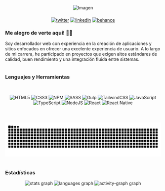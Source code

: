 <div id="header" align="center">

<img src="https://github.com/user-attachments/assets/4de4d151-24c7-46dd-adff-129e35759b73" width="1015" Height="200" alt="Imagen">

</div>

###

<div align="center">

<p>
<a target="_blank" href="https://x.com/ElSantanax" style="display: inline-block;"><img src="https://img.shields.io/badge/twitter-x?style=for-the-badge&logo=x&logoColor=white&color=%230f1419" alt="twitter" /></a>
<a target="_blank" href="https://www.linkedin.com/in/jose-santana-8a8559245/" style="display: inline-block;"><img src="https://img.shields.io/badge/linkedin-logo?style=for-the-badge&logo=linkedin&logoColor=white&color=%230a77b6" alt="linkedin" /></a>
<a target="_blank" href="https://www.behance.net/josesantana22" style="display: inline-block;"><img src="https://img.shields.io/badge/behance-logo?style=for-the-badge&logo=behance&logoColor=white&color=%230057ff" alt="behance" /></a></p>

</div>

###

### Me alegro de verte aquí! 🤘🏻  
Soy desarrollador web con experiencia en la creación de aplicaciones y sitios enfocados en ofrecer una excelente experiencia de usuario. A lo largo de mi carrera, he participado en proyectos que exigen altos estándares de calidad, buen rendimiento y una integración fluida entre sistemas.
<br/>  

#
### Lenguajes y Herramientas  

<br/>  

<div align="center">

![HTML5](https://img.shields.io/badge/html5-%23E34F26.svg?style=for-the-badge&logo=html5&logoColor=white)
![CSS3](https://img.shields.io/badge/css3-%231572B6.svg?style=for-the-badge&logo=css3&logoColor=white)
![NPM](https://img.shields.io/badge/NPM-%23000000.svg?style=for-the-badge&logo=npm&logoColor=white) 
![SASS](https://img.shields.io/badge/SASS-hotpink.svg?style=for-the-badge&logo=SASS&logoColor=white) 
![Gulp](https://img.shields.io/badge/GULP-%23CF4647.svg?style=for-the-badge&logo=gulp&logoColor=white) 
![TailwindCSS](https://img.shields.io/badge/tailwindcss-%2338B2AC.svg?style=for-the-badge&logo=tailwind-css&logoColor=white)
![JavaScript](https://img.shields.io/badge/javascript-%23323330.svg?style=for-the-badge&logo=javascript&logoColor=%23F7DF1E) 
![TypeScript](https://img.shields.io/badge/typescript-%23007ACC.svg?style=for-the-badge&logo=typescript&logoColor=white) 
![NodeJS](https://img.shields.io/badge/node.js-6DA55F?style=for-the-badge&logo=node.js&logoColor=white) 
![React](https://img.shields.io/badge/react-%2320232a.svg?style=for-the-badge&logo=react&logoColor=%2361DAFB) 
![React Native](https://img.shields.io/badge/react_native-%2320232a.svg?style=for-the-badge&logo=react&logoColor=%2361DAFB) 

</div>

#

<br/>  

<img src="https://raw.githubusercontent.com/ElSantanax/ElSantanax/output/snake.svg" alt="Snake animation" />

<br/>  

#

### Estadísticas 
<div align="center">
  <img src="https://github-readme-stats.vercel.app/api?username=ElSantanax&hide_title=false&hide_rank=false&show_icons=true&include_all_commits=true&count_private=true&disable_animations=false&theme=react&locale=es&hide_border=false&order=1" height="150" alt="stats graph"  />
  <img src="https://github-readme-stats.vercel.app/api/top-langs?username=ElSantanax&locale=es&hide_title=false&layout=compact&card_width=320&langs_count=12&theme=react&hide_border=false&order=2" height="150" alt="languages graph"  />
  <img src="https://github-readme-activity-graph.vercel.app/graph?username=ElSantanax&radius=16&theme=react&area=true&order=5" height="300" alt="activity-graph graph"  />
</div>

###
